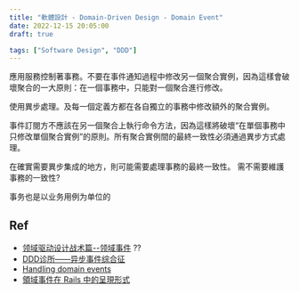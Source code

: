 ```yaml
---
title: "軟體設計 - Domain-Driven Design - Domain Event"
date: 2022-12-15 20:05:00
draft: true

tags: ["Software Design", "DDD"]
---
```






應用服務控制著事務。不要在事件通知過程中修改另一個聚合實例，因為這樣會破壞聚合的一大原則：在一個事務中，只能對一個聚合進行修改。

使用異步處理。及每一個定義方都在各自獨立的事務中修改額外的聚合實例。

事件訂閱方不應該在另一個聚合上執行命令方法，因為這樣將破壞“在單個事務中只修改單個聚合實例”的原則。所有聚合實例間的最終一致性必須通過異步方式處理。

在確實需要異步集成的地方，則可能需要處理事務的最終一致性。
需不需要維護事務的一致性?

事务也是以业务用例为单位的


## Ref
- [领域驱动设计战术篇--领域事件](https://zhuanlan.zhihu.com/p/108495225) ??
- [DDD诊所——异步事件综合征](https://zhuanlan.zhihu.com/p/552465548)
- [Handling domain events](https://piotrgankiewicz.com/2016/08/01/handling-domain-events/)
- [領域事件在 Rails 中的呈現形式](https://blog.aotoki.me/posts/2023/01/04/the-domain-event-types-in-rails/)



